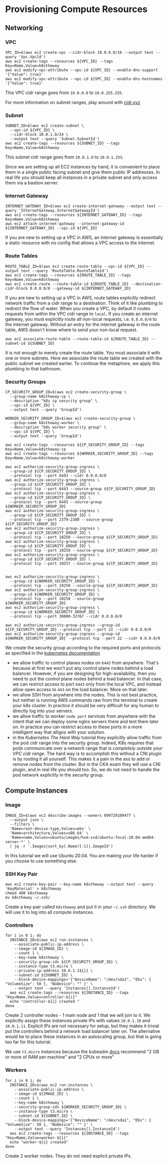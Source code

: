 # Provisioning Compute Resources

## Networking

### VPC
```
VPC_ID=$(aws ec2 create-vpc --cidr-block 10.0.0.0/16 --output text --query 'Vpc.VpcId')
aws ec2 create-tags --resources ${VPC_ID} --tags Key=Name,Value=k8stheway
aws ec2 modify-vpc-attribute --vpc-id ${VPC_ID} --enable-dns-support '{"Value": true}'
aws ec2 modify-vpc-attribute --vpc-id ${VPC_ID} --enable-dns-hostnames '{"Value": true}'
```

This VPC cidr range goes from `10.0.0.0` to `10.0.255.255`.

For more information on subnet ranges, play around with [cidr.xyz](cidr.xyz)

### Subnet
```
SUBNET_ID=$(aws ec2 create-subnet \
  --vpc-id ${VPC_ID} \
  --cidr-block 10.0.1.0/24 \
  --output text --query 'Subnet.SubnetId')
aws ec2 create-tags --resources ${SUBNET_ID} --tags Key=Name,Value=k8stheway
```

This subnet cidr range goes from `10.0.1.0` to `10.0.1.255`.

Since we are setting up all EC2 instances by hand, it is convenient to place them in a single public facing subnet and give them public IP addresses. In real life you should keep all instances in a private subnet and only access them via a bastion server.

### Internet Gateway
```
INTERNET_GATEWAY_ID=$(aws ec2 create-internet-gateway --output text --query 'InternetGateway.InternetGatewayId')
aws ec2 create-tags --resources ${INTERNET_GATEWAY_ID} --tags Key=Name,Value=k8stheway
aws ec2 attach-internet-gateway --internet-gateway-id ${INTERNET_GATEWAY_ID} --vpc-id ${VPC_ID}
```

If you are new to setting up a VPC in AWS, an internet gateway is essentially a static resource with no config that allows a VPC access to the internet.

### Route Tables
```
ROUTE_TABLE_ID=$(aws ec2 create-route-table --vpc-id ${VPC_ID} --output text --query 'RouteTable.RouteTableId')
aws ec2 create-tags --resources ${ROUTE_TABLE_ID} --tags Key=Name,Value=k8stheway
aws ec2 create-route --route-table-id ${ROUTE_TABLE_ID} --destination-cidr-block 0.0.0.0/0 --gateway-id ${INTERNET_GATEWAY_ID}
```

If you are new to setting up a VPC in AWS, route tables explicitly redirect network traffic from a cidr range to a destination. Think of it like plumbing to redirect the flow of water. When you create a VPC, by default it routes requests from within the VPC cidr range to `local`. If you create an internet gateway, you must explicitly route all non-local requests, i.e. `0.0.0.0/0` to the internet gateway. Without an entry for the internet gateway in the route table, AWS doesn't know where to send your non-local request.

```
aws ec2 associate-route-table --route-table-id ${ROUTE_TABLE_ID} --subnet-id ${SUBNET_ID}
```

It is not enough to merely create the route table. You must associate it with one or more subnets. Here we associate the route table we created with the public subnet we created earlier. To continue the metaphore, we apply this plumbing to that bathroom.

### Security Groups
```
CP_SECURITY_GROUP_ID=$(aws ec2 create-security-group \
  --group-name k8stheway-cp \
  --description "k8s cp security group" \
  --vpc-id ${VPC_ID} \
  --output text --query 'GroupId')

WORKER_SECURITY_GROUP_ID=$(aws ec2 create-security-group \
  --group-name k8stheway-worker \
  --description "k8s worker security group" \
  --vpc-id ${VPC_ID} \
  --output text --query 'GroupId')

aws ec2 create-tags --resources ${CP_SECURITY_GROUP_ID} --tags Key=Name,Value=k8stheway-cp
aws ec2 create-tags --resources ${WORKER_SECURITY_GROUP_ID} --tags Key=Name,Value=k8stheway-worker

aws ec2 authorize-security-group-ingress \
  --group-id ${CP_SECURITY_GROUP_ID} \
  --protocol tcp --port 6443 --cidr 0.0.0.0/0
aws ec2 authorize-security-group-ingress \
  --group-id ${CP_SECURITY_GROUP_ID} \
  --protocol tcp --port 6443 --source-group ${CP_SECURITY_GROUP_ID}
aws ec2 authorize-security-group-ingress \
  --group-id ${CP_SECURITY_GROUP_ID} \
  --protocol tcp --port 6443 --source-group ${WORKER_SECURITY_GROUP_ID}
aws ec2 authorize-security-group-ingress \
  --group-id ${CP_SECURITY_GROUP_ID} \
  --protocol tcp --port 2379-2380 --source-group ${CP_SECURITY_GROUP_ID}
aws ec2 authorize-security-group-ingress \
  --group-id ${CP_SECURITY_GROUP_ID} \
  --protocol tcp --port 10250 --source-group ${CP_SECURITY_GROUP_ID}
aws ec2 authorize-security-group-ingress \
  --group-id ${CP_SECURITY_GROUP_ID} \
  --protocol tcp --port 10259 --source-group ${CP_SECURITY_GROUP_ID}
aws ec2 authorize-security-group-ingress \
  --group-id ${CP_SECURITY_GROUP_ID} \
  --protocol tcp --port 10257 --source-group ${CP_SECURITY_GROUP_ID}


aws ec2 authorize-security-group-ingress \
  --group-id ${WORKER_SECURITY_GROUP_ID} \
  --protocol tcp --port 10250 --source-group ${CP_SECURITY_GROUP_ID}
aws ec2 authorize-security-group-ingress \
  --group-id ${WORKER_SECURITY_GROUP_ID} \
  --protocol tcp --port 10250 --source-group ${WORKER_SECURITY_GROUP_ID}
aws ec2 authorize-security-group-ingress \
  --group-id ${WORKER_SECURITY_GROUP_ID} \
  --protocol tcp --port 30000-32767 --cidr 0.0.0.0/0

aws ec2 authorize-security-group-ingress --group-id ${CP_SECURITY_GROUP_ID} --protocol tcp --port 22 --cidr 0.0.0.0/0
aws ec2 authorize-security-group-ingress --group-id ${WORKER_SECURITY_GROUP_ID} --protocol tcp --port 22 --cidr 0.0.0.0/0
```

We create the security group according to the required ports and protocols as specified in the [kubernetes documentation](https://kubernetes.io/docs/reference/networking/ports-and-protocols/)

- we allow traffic to control planes nodes on `6443` from anywhere. That's because at first we won't put any control plane nodes behind a load balancer. However, if you are designing for high-availability, then you need to put the control plane nodes behind a load balancer. In that case, we can restrict access to port `6443` only from the local VPC, and instead allow open access to `443` on the load balancer. More on that later.
- we allow SSH from anywhere into the nodes. This is not best practice, but neither is running AWS commands raw from the terminal to create your k8s cluster. In practice it should be very difficult for any human to directly log into your servers.
- we allow traffic to worker `node port` services from anywhere with the intent that we can deploy some nginx servers there and test them later on. In practice you can restrict access to these ports in a more intelligent way that alligns with your solution.
- in the *Kubernetes The Hard Way* tutorial they explicitly allow traffic from the pod cidr range into the security group. Indeed, K8s requires that pods communicate over a network range that is *completely outside your VPC cidr range*. The hard way is to accomplish this without a CNI plugin is by routing it all yourself. This makes it a pain in the ass to add or remove nodes from the cluster. But in the CKA exam they will use a CNI plugin, and in real life you should too. So, we do not need to handle the pod network explicitly in the security group.

## Compute Instances

### Image
```
IMAGE_ID=$(aws ec2 describe-images --owners 099720109477 \
  --output json \
  --filters \
  'Name=root-device-type,Values=ebs' \
  'Name=architecture,Values=x86_64' \
  'Name=name,Values=ubuntu/images/hvm-ssd/ubuntu-focal-20.04-amd64-server-*' \
  | jq -r '.Images|sort_by(.Name)[-1]|.ImageId')
```

In this tutorial we will use Ubuntu 20.04. You are making your life harder if you choose to use something else.

### SSH Key Pair
```
aws ec2 create-key-pair --key-name k8stheway --output text --query 'KeyMaterial' > k8stheway
chmod 400 k8stheway
mv k8stheway ~/.ssh/
```

Create a key-pair called `k8stheway` and put it in your `~/.ssh` directory. We will use it to log into all compute instances.

### Controllers
```
for i in 0 1; do
  INSTANCE_ID=$(aws ec2 run-instances \
    --associate-public-ip-address \
    --image-id ${IMAGE_ID} \
    --count 1 \
    --key-name k8stheway \
    --security-group-ids ${CP_SECURITY_GROUP_ID} \
    --instance-type t3.micro \
    --private-ip-address 10.0.1.1${i} \
    --subnet-id ${SUBNET_ID} \
    --block-device-mappings='{"DeviceName": "/dev/sda1", "Ebs": { "VolumeSize": 50 }, "NoDevice": "" }' \
    --output text --query 'Instances[].InstanceId')
  aws ec2 create-tags --resources ${INSTANCE_ID} --tags "Key=Name,Value=controller-${i}"
  echo "controller-${i} created "
done
```

Create 2 controller nodes - 1 main node and 1 that we will join to it. We explicitly assign these instances private IPs with values `10.0.1.10` and `10.0.1.11`. Explicit IPs are not necessary for setup, but they makes it trivial put the controllers behind a network load balancer later on. The alternative would be to place these instances in an autoscaling group, but that is going too far for this tutorial.

We use `t3.micro` instances because the kubeadm [docs](https://kubernetes.io/docs/setup/production-environment/tools/kubeadm/install-kubeadm/#before-you-begin) recommend "2 GB or more of RAM per machine" and "2 CPUs or more"

### Workers
```
for i in 0 1; do
  INSTANCE_ID=$(aws ec2 run-instances \
    --associate-public-ip-address \
    --image-id ${IMAGE_ID} \
    --count 1 \
    --key-name k8stheway \
    --security-group-ids ${WORKER_SECURITY_GROUP_ID} \
    --instance-type t3.micro \
    --subnet-id ${SUBNET_ID} \
    --block-device-mappings='{"DeviceName": "/dev/sda1", "Ebs": { "VolumeSize": 50 }, "NoDevice": "" }' \
    --output text --query 'Instances[].InstanceId')
  aws ec2 create-tags --resources ${INSTANCE_ID} --tags "Key=Name,Value=worker-${i}"
  echo "worker-${i} created"
done
```

Create 2 worker nodes. They do not need explicit private IPs.
